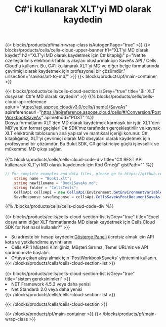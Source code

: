﻿---
title:  C#'i kullanarak XLT'yi MD olarak kaydedin
description:  XLT formatındaki dosyayı MD formatındaki dosya olarak kaydetmek için C# için Aspose.Cells Cloud SDK'yı kullanma.
---
{{< blocks/products/pf/main-wrap-class isAutogenPage="true" >}}
{{< blocks/products/cells/cells-cloud-upper-banner h1="XLT\'yi MD olarak kaydet" h2="XLT\'yi MD olarak kaydetmek için C# kitaplığı" p="Net\'te özelleştirilmiş elektronik tablo iş akışları oluşturmak için SaveAs API / Cells Cloud\'u kullanın. Bu, C#\'i kullanarak XLT\'yi MD ve diğer belge formatlarında çevrimiçi olarak kaydetmek için profesyonel bir çözümdür." urlsection="saveas/xlt-to-md/" >}}
{{< blocks/products/pf/main-container >}}

{{< blocks/products/cells/cells-cloud-section isGrey="true" title="Bir XLT dosyasını C#\'e MD olarak kaydedin" >}}
{{% blocks/products/cells/cells-cloud-api-reference apiurl="https://api.aspose.cloud/v3.0/cells/{name}/SaveAs" apireferenceurl="https://apireference.aspose.cloud/cells/#/Conversion/PostWorkbookSaveAs" apimethod="POST" %}}
<br/>
Dosya formatlarını XLT'den MD olarak kaydetmek karmaşık bir iştir. XLT'den MD'ye tüm format geçişleri C# SDK'mız tarafından gerçekleştirilir ve kaynak XLT elektronik tablosunun ana yapısal ve mantıksal içeriği korunur. C# kitaplığımız, XLT'yi çevrimiçi olarak MD dosyaları olarak kaydetmek için profesyonel bir çözümdür. Bu Bulut SDK, C# geliştiriciye güçlü işlevsellik ve mükemmel MD çıkışı sağlar.
<br/>
<br/>
{{% blocks/products/cells/cells-cloud-code-div title="C# REST API kullanarak XLT\'yi MD olarak kaydetmek için Kod Örneği" gistPath="" %}}
  
```cs
// For complete examples and data files, please go to https://github.com/aspose-cells-cloud/aspose-cells-cloud-dotnet/
    string name = "Book1.xlt";
    string newfilename = "Book1SaveAs.md";
    string folder = "CellsTests";
    CellsApi cellsApi = new CellsApi(Environment.GetEnvironmentVariable("ProductClientId"), Environment.GetEnvironmentVariable("ProductClientSecret"));
    SaveResponse saveResponse = cellsApi.CellsSaveAsPostDocumentSaveAs(name, null, newfilename, null,null,folder);
```
  
{{% /blocks/products/cells/cells-cloud-code-div %}}
<br/>
<br/>
{{< blocks/products/cells/cells-cloud-section-list isGrey="true" title="Excel dosyalarını diğer XLT formatlarında MD olarak kaydetmek için Cells Cloud SDK for Net nasıl kullanılır?" >}}
<li> Şu adreste bir hesap kaydedin:<a href="https://dashboard.aspose.cloud/">Gösterge Paneli</a> ücretsiz almak için API kota ve yetkilendirme ayrıntılarını</li>
<li>Cells API'i Müşteri Kimliğiniz, Müşteri Sırrınız, Temel URL'niz ve API sürümünüzle başlatın.</li>
<li>Ortaya çıkan akışı almak için `PostWorkbookSaveAs` yöntemini kullanın.</li>
{{< /blocks/products/cells/cells-cloud-section-list >}}
<br/>
<br/>
{{< blocks/products/cells/cells-cloud-section-list isGrey="true" title="sistem gereksinimleri" >}}
<li>NET Framework 4.5.2 veya daha yenisi</li>
<li>Net Standardı 2.0 veya daha yenisi</li>
{{< /blocks/products/cells/cells-cloud-section-list >}}

{{< /blocks/products/cells/cells-cloud-section >}}

{{< /blocks/products/pf/main-container >}}
{{< /blocks/products/pf/main-wrap-class >}}
